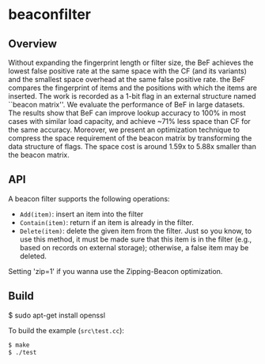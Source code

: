 # beaconfilter

## Overview

Without expanding the fingerprint length or filter size, the BeF achieves the lowest false positive rate at the same space with the CF (and its variants) and the smallest space overhead at the same false positive rate. the BeF compares the fingerprint of items and the positions with which the items are inserted. The work is recorded as a 1-bit flag in an external structure named ``beacon matrix''. We evaluate the performance of BeF in large datasets. The results show that BeF can improve lookup accuracy to 100\% in most cases with similar load capacity, and achieve ~71% less space than CF for the same accuracy. Moreover, we present an optimization technique to compress the space requirement of the beacon matrix by transforming the data structure of flags. The space cost is around 1.59x to 5.88x smaller than the beacon matrix.

## API
A beacon filter supports the following operations:

*  `Add(item)`: insert an item into the filter
*  `Contain(item)`: return if an item is already in the filter.
*  `Delete(item)`: delete the given item from the filter. Just so you know, to use this method, it must be made sure that this item is in the filter (e.g., based on records on external storage); otherwise, a false item may be deleted.

Setting 'zip=1' if you wanna use the Zipping-Beacon optimization.  

## Build

$ sudo apt-get install openssl

To build the example (`src\test.cc`):
```bash
$ make 
$ ./test
```
